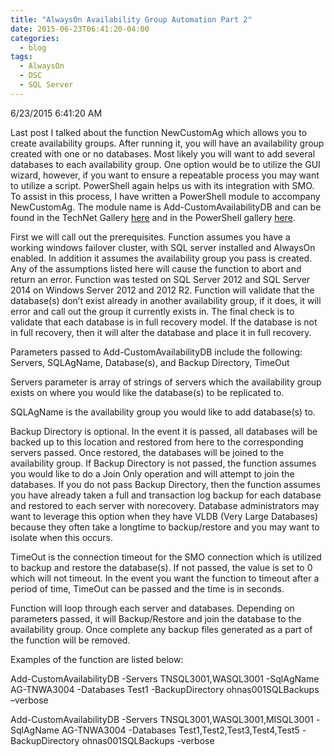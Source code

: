```yaml
---
title: "AlwaysOn Availability Group Automation Part 2"
date: 2015-06-23T06:41:20-04:00
categories:
  - blog
tags:
  - AlwaysOn
  - DSC
  - SQL Server
---
```


6/23/2015 6:41:20 AM

Last post I talked about the function NewCustomAg which allows you to create availability groups. After running it, you will have an availability group created with one or no databases. Most likely you will want to add several databases to each availability group.  One option would be to utilize the GUI wizard, however, if you want to ensure a repeatable process you may want to utilize a script.  PowerShell again helps us with its integration with SMO.  To assist in this process, I have written a PowerShell module to accompany NewCustomAg.  The module name is Add-CustomAvailabilityDB and can be found in the TechNet Gallery [here](https://gallery.technet.microsoft.com/Powershell-Module-To-Add-704fefe0) and in the PowerShell gallery [here](https://www.powershellgallery.com/packages/AddCustomAvailabilityDB/).

First we will call out the prerequisites.  Function assumes you have a working windows failover cluster, with SQL server installed and AlwaysOn enabled.  In addition it assumes the availability group you pass is created.  Any of the assumptions listed here will cause the function to abort and return an error.  Function was tested on SQL Server 2012 and SQL Server 2014 on Windows Server 2012 and 2012 R2.  Function will validate that the database(s) don’t exist already in another availability group, if it does, it will error and call out the group it currently exists in.  The final check is to validate that each database is in full recovery model.  If the database is not in full recovery, then it will alter the database and place it in full recovery.

Parameters passed to Add-CustomAvailabilityDB include the following: Servers, SQLAgName, Database(s), and Backup Directory, TimeOut

Servers parameter is array of strings of servers which the availability group exists on where you would like the database(s) to be replicated to.

SQLAgName is the availability group you would like to add database(s) to.

Backup Directory is optional.  In the event it is passed, all databases will be backed up to this location and restored from here to the corresponding servers passed.  Once restored, the databases will be joined to the availability group.  If Backup Directory is not passed, the function assumes you would like to do a Join Only operation and will attempt to join the databases.  If you do not pass Backup Directory, then the function assumes you have already taken a full and transaction log backup for each database and restored to each server with norecovery.  Database administrators may want to leverage this option when they have VLDB (Very Large Databases) because they often take a longtime to backup/restore and you may want to isolate when this occurs.

TimeOut is the connection timeout for the SMO connection which is utilized to backup and restore the database(s).  If not passed, the value is set to 0 which will not timeout.  In the event you want the function to timeout after a period of time, TimeOut can be passed and the time is in seconds.

Function will loop through each server and databases.  Depending on parameters passed, it will Backup/Restore and join the database to the availability group.  Once complete any backup files generated as a part of the function will be removed.

Examples of the function are listed below:

Add-CustomAvailabilityDB -Servers TNSQL3001,WASQL3001 -SqlAgName AG-TNWA3004 -Databases Test1 -BackupDirectory ohnas001SQLBackups –verbose

Add-CustomAvailabilityDB -Servers TNSQL3001,WASQL3001,MISQL3001 -SqlAgName AG-TNWA3004 -Databases Test1,Test2,Test3,Test4,Test5 -BackupDirectory ohnas001SQLBackups -verbose